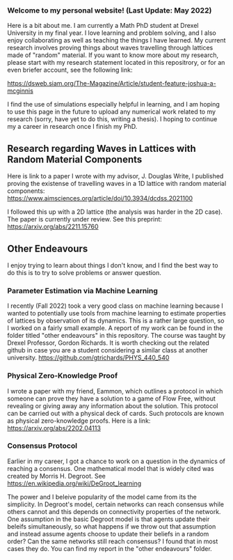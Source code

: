 ### Welcome to my personal website! (Last Update: May 2022)

Here is a bit about me. I am currently a Math PhD student at Drexel University in my final year. I love learning and problem solving, and I also enjoy collaborating as well as teaching the things I have learned. My current research involves proving things about waves travelling through lattices made of "random" material. If you want to know more about my research, please start with my research statement located in this repositrory, or for an even briefer account, see the following link: 

https://dsweb.siam.org/The-Magazine/Article/student-feature-joshua-a-mcginnis

I find the use of simulations especially helpful in learning, and I am hoping to use this page in the future to upload any numerical work related to my research (sorry, have yet to do this, writing a thesis). I hoping to continue my a career in research once I finish my PhD. 

## Research regarding Waves in Lattices with Random Material Components 

Here is link to a paper I wrote with my advisor, J. Douglas Write, I published proving the existense of travelling waves in a 1D lattice with random material components: https://www.aimsciences.org/article/doi/10.3934/dcdss.2021100

I followed this up with a 2D lattice (the analysis was harder in the 2D case). The paper is currently under review. See this preprint: https://arxiv.org/abs/2211.15760

## Other Endeavours 

I enjoy trying to learn about things I don't know, and I find the best way to do this is to try to solve problems or answer question. 

### Parameter Estimation via Machine Learning

I recently (Fall 2022) took a very good class on machine learning because I wanted to potentially use tools from machine learning to estimate properties of lattices by observation of its dynamics. This is a rather large question, so I worked on a fairly small example. A report of my work can be found in the folder titled "other endeavours" in this repository. The course was taught by Drexel Professor, Gordon Richards. It is worth checking out the related github in case you are a student considering a similar class at another university. https://github.com/gtrichards/PHYS_440_540

### Physical Zero-Knowledge Proof
I wrote a paper with my friend, Eammon, which outlines a protocol in which someone can prove they have a solution to a game of Flow Free, without revealing or giving away any information about the solution. This protocol can be carried out with a physical deck of cards. Such protocols are known as physical zero-knowledge proofs. Here is a link: https://arxiv.org/abs/2202.04113

### Consensus Protocol

Earlier in my career, I got a chance to work on a question in the dynamics of reaching a consensus. One mathematical model that is widely cited was created by Morris H. Degroot. See https://en.wikipedia.org/wiki/DeGroot_learning  

The power and I beleive popularity of the model came from its the simplicity. In Degroot's model, certain networks can reach consensus while others cannot and this depends on connectivity properties of the network. One assumption in the basic Degroot model is that agents update their beleifs simultaneously, so what happens if we throw out that assumption and instead assume agents choose to update their beliefs in a random order? Can the same networks still reach consensus? I found that in most cases they do. You can find my report in the "other endeavours" folder. 








<!--
**IntrepidPanther/IntrepidPanther** is a ✨ _special_ ✨ repository because its `README.md` (this file) appears on your GitHub profile.

Here are some ideas to get you started:

- 🔭 I’m currently working on ...
- 🌱 I’m currently learning ...
- 👯 I’m looking to collaborate on ...
- 🤔 I’m looking for help with ...
- 💬 Ask me about ...
- 📫 How to reach me: ...
- 😄 Pronouns: ...
- ⚡ Fun fact: ...
-->
